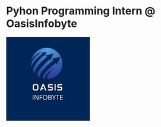 # Pyhon Programming Intern @ OasisInfobyte

![OasisInfobyte logo](https://github.com/Athira002/OIBSIP/blob/d79f91a01af0811b394bfc25eb53397bb3b90ca0/oasisinfobyte.jpg)

